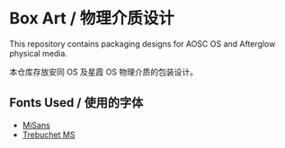Box Art / 物理介质设计
===

This repository contains packaging designs for AOSC OS and Afterglow physical media.

本仓库存放安同 OS 及星霞 OS 物理介质的包装设计。

Fonts Used / 使用的字体
---

- [MiSans](https://hyperos.mi.com/font)
- [Trebuchet MS](https://learn.microsoft.com/en-us/typography/font-list/trebuchet-ms)
